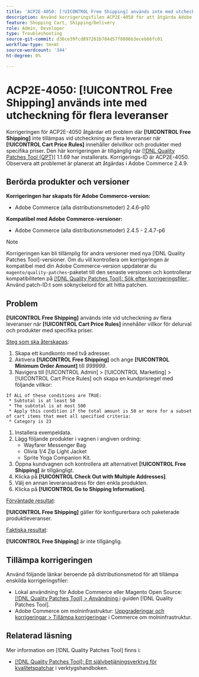 ```yaml
---
title: 'ACP2E-4050: [!UICONTROL Free Shipping] används inte med utcheckning för flera leveranser'
description: Använd korrigeringsfilen ACP2E-4050 för att åtgärda Adobe Commerce-problemet där [!UICONTROL Free Shipping] inte tillämpas vid utcheckning av flera adresser när [!UICONTROL Cart Price Rules] innehåller delvillkor och produkter med specifika priser.
feature: Shopping Cart, Shipping/Delivery
role: Admin, Developer
type: Troubleshooting
source-git-commit: d36ce39fcd897261b784d57f8806b3eceb66fc01
workflow-type: tm+mt
source-wordcount: '344'
ht-degree: 0%

---
```



# ACP2E-4050: **[!UICONTROL Free Shipping]** används inte med utcheckning för flera leveranser

Korrigeringen för ACP2E-4050 åtgärdar ett problem där **[!UICONTROL Free Shipping]** inte tillämpas vid utcheckning av flera leveranser när **[!UICONTROL Cart Price Rules]** innehåller delvillkor och produkter med specifika priser. Den här korrigeringen är tillgänglig när [[!DNL Quality Patches Tool (QPT)]](/help/tools/quality-patches-tool/quality-patches-tool-to-self-serve-quality-patches.md) 1.1.69 har installerats. Korrigerings-ID är ACP2E-4050. Observera att problemet är planerat att åtgärdas i Adobe Commerce 2.4.9.

## Berörda produkter och versioner

**Korrigeringen har skapats för Adobe Commerce-version:**

* Adobe Commerce (alla distributionsmetoder) 2.4.6-p10

**Kompatibel med Adobe Commerce-versioner:**

* Adobe Commerce (alla distributionsmetoder) 2.4.5 - 2.4.7-p6

>[!NOTE]
>
>Korrigeringen kan bli tillämplig för andra versioner med nya [!DNL Quality Patches Tool]-versioner. Om du vill kontrollera om korrigeringen är kompatibel med din Adobe Commerce-version uppdaterar du `magento/quality-patches`-paketet till den senaste versionen och kontrollerar kompatibiliteten på [[!DNL Quality Patches Tool]: Sök efter korrigeringsfiler ](https://experienceleague.adobe.com/tools/commerce-quality-patches/index.html). Använd patch-ID:t som söknyckelord för att hitta patchen.

## Problem

**[!UICONTROL Free Shipping]** används inte vid utcheckning av flera leveranser när **[!UICONTROL Cart Price Rules]** innehåller villkor för delurval och produkter med specifika priser.

<u>Steg som ska återskapas</u>:

1. Skapa ett kundkonto med två adresser.
1. Aktivera **[!UICONTROL Free Shipping]** och ange **[!UICONTROL Minimum Order Amount]** till *999999*.
1. Navigera till [!UICONTROL Admin] > [!UICONTROL Marketing] > [!UICONTROL Cart Price Rules] och skapa en kundprisregel med följande villkor:

```
If ALL of these conditions are TRUE:
 * Subtotal is at least 50
 * The subtotal is at most 500
 * Apply this condition if the total amount is 50 or more for a subset of cart items that meet all specified criteria:
 * Category is 23
```

1. Installera exempeldata.
1. Lägg följande produkter i vagnen i angiven ordning:
   * Wayfarer Messenger Bag
   * Olivia 1/4 Zip Light Jacket
   * Sprite Yoga Companion Kit.
1. Öppna kundvagnen och kontrollera att alternativet **[!UICONTROL Free Shipping]** är tillgängligt.
1. Klicka på **[!UICONTROL Check Out with Multiple Addresses]**.
1. Välj en annan leveransadress för den enkla produkten.
1. Klicka på **[!UICONTROL Go to Shipping Information]**.

<u>Förväntade resultat</u>:

**[!UICONTROL Free Shipping]** gäller för konfigurerbara och paketerade produktleveranser.

<u>Faktiska resultat</u>:

**[!UICONTROL Free Shipping]** är inte tillgänglig.

## Tillämpa korrigeringen

Använd följande länkar beroende på distributionsmetod för att tillämpa enskilda korrigeringsfiler:

* Lokal användning för Adobe Commerce eller Magento Open Source: [[!DNL Quality Patches Tool] > Användning ](/help/tools/quality-patches-tool/usage.md) i guiden [!DNL Quality Patches Tool].
* Adobe Commerce om molninfrastruktur: [Uppgraderingar och korrigeringar > Tillämpa korrigeringar](https://experienceleague.adobe.com/docs/commerce-cloud-service/user-guide/develop/upgrade/apply-patches.html) i Commerce om molninfrastruktur.

## Relaterad läsning

Mer information om [!DNL Quality Patches Tool] finns i:

* [[!DNL Quality Patches Tool]: Ett självbetjäningsverktyg för kvalitetspatchar](/help/tools/quality-patches-tool/quality-patches-tool-to-self-serve-quality-patches.md) i verktygshandboken.

